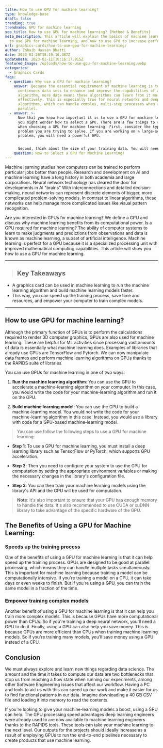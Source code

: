 ```yaml
---
title: How to use GPU for machine learning?
type: knowledge-base
draft: false
trending: true
trendname: GPU for machine learning
seo_title: How to use GPU for machine learning? [Method & Benefits]
meta_Description: This article will explain the basics of machine learning, how
  to use GPU for machine learning, and how to use GPU to increase performance.
url: graphics-cards/how-to-use-gpu-for-machine-learning/
author: Zohaib Hassan Bhatti
date: 2023-01-28T18:19:16.487Z
updateDate: 2023-02-11T10:16:17.815Z
featured_Image: /uploads/how-to-use-gpu-for-machine-learning.webp
categories:
  - Graphics Cards
faqs:
  - question: Why use a GPU for machine learning?
    answer: Because the essential requirement of machine learning is to input larger
      continuous data sets to enhance and improve the capabilities of an
      algorithm, more data means these algorithms can learn from it more
      effectively. This is especially true for neural networks and deep learning
      algorithms, which can handle complex, multi-step processes when run in
      parallel.
  - answer: >-
      Now that you know how important it is to use a GPU for machine learning,
      you might wonder how to select a GPU. There are a few things to remember
      when choosing a GPU for machine learning. First, consider the type of
      problem you are trying to solve. If you are working on a large-scale
      problem, you will need a powerful GPU.


      Second, think about the size of your training data. You will need a GPU with more memory if you have an extensive training dataset. Finally, consider your budget. GPUs can be expensive, so it is essential to find one that fits your budget.
    question: How to Select a GPU for Machine Learning?
---
```

Machine learning studies how computers can be trained to perform particular jobs better than people. Research and development on AI and machine learning have a long history in both academia and large corporations. Neural network technology has cleared the door for developments in AI "brains" With interconnections and detailed decision-making, neural networks can represent discrete elements of bigger, more complicated problem-solving models. In contrast to linear algorithms, these networks can help manage more complicated issues like visual pattern recognition.

Are you interested in GPUs for machine learning? We define a GPU and discuss why machine learning benefits from its computational power. Is a GPU required for machine learning? The ability of computer systems to learn to make judgments and predictions from observations and data is known as machine learning, a subset of artificial intelligence. Machine learning is perfect for a GPU because it is a specialized processing unit with improved mathematical computing capabilities. This article will show you how to use a GPU for machine learning.

- - -

> ## Key Takeaways

* A graphics card can be used in machine learning to run the machine learning algorithm and build machine learning models faster.
* This way, you can speed up the training process, save time and resources, and empower your computer to train complex models.

- - -

## How to use GPU for machine learning?

Although the primary function of GPUs is to perform the calculations required to render 3D computer graphics, GPUs are also used for machine learning. These are helpful for ML activities since processing vast amounts of data is essentially what machine learning does. Examples of libraries that already use GPUs are TensorFlow and Pytorch. We can now manipulate data frames and perform machine learning algorithms on GPUs thanks to the RAPIDS suite of libraries.

You can use GPUs for machine learning in one of two ways:

1. **Run the machine learning algorithm**: You can use the GPU to accelerate a machine-learning algorithm on your computer. In this case, you would write the code for your machine-learning algorithm and run it on the GPU.


2. **Build machine learning model**: You can use the GPU to build a machine-learning model. You would not write the code for your machine-learning algorithm in this case. Instead, you would use a library with code for a GPU-based machine-learning model.

> You can use follow the following steps to use a GPU for machine learning:

* **Step 1**: To use a GPU for machine learning, you must install a deep learning library such as TensorFlow or PyTorch, which supports GPU acceleration.


* **Step 2**: Then you need to configure your system to use the GPU for computation by setting the appropriate environment variables or making the necessary changes in the library's configuration file.


* **Step 3**: You can then train your machine learning models using the library's API and the GPU will be used for computation.

> **Note**: It's also important to ensure that your GPU has enough memory to handle the data. It's also recommended to use CUDA or cuDNN library to take advantage of the specific hardware of the GPU.

## The Benefits of Using a GPU for Machine Learning:

### Speeds up the training process

One of the benefits of using a GPU for machine learning is that it can help speed up the training process. GPUs are designed to be good at parallel processing, which means they can handle multiple tasks simultaneously. This is important for machine learning because training a model can be computationally intensive. If you're training a model on a CPU, it can take days or even weeks to finish. But if you're using a GPU, you can train the same model in a fraction of the time.

### Empower training complex models

Another benefit of using a GPU for machine learning is that it can help you train more complex models. This is because GPUs have more computational power than CPUs. So if you're training a deep neural network, you'll need a GPU to do it. Finally, using a GPU can also help you save money. This is because GPUs are more efficient than CPUs when training machine learning models. So if you're training many models, you'll save money using a GPU instead of a CPU.

## Conclusion

We must always explore and learn new things regarding data science. The amount and the time it takes to compute our data are two bottlenecks that stop us from reaching a flow state when running our experiments, among other Software Engineering issues that affect our workflow. Having a PC and tools to aid us with this can speed up our work and make it easier for us to find functional patterns in our data. Imagine downloading a 40 GB CSV file and loading it into memory to read the contents.

If you're looking to give your machine-learning models a boost, using a GPU can help. The GPU processing speed advantages deep learning engineers were already used to are now available to machine learning engineers thanks to the RAPIDS tools. These tools can take your machine learning to the next level. Our outputs for the projects should ideally increase as a result of employing GPUs to run the end-to-end pipelines necessary to create products that use machine learning.